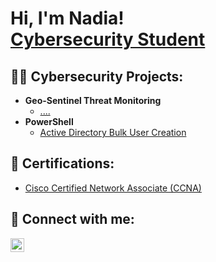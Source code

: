 <h1>Hi, I'm Nadia! <br/><a href="https://github.com/Nadia987"></a> <a href="https://www.linkedin.com/in/nadiaferdous/">Cybersecurity Student</a>

<h2>👨‍💻 Cybersecurity Projects:</h2>

- <b>Geo-Sentinel Threat Monitoring</b>
  - [....](https://github.com/)
- <b>PowerShell</b>
  - [Active Directory Bulk User Creation](https://github.com/nferdou/ActiveDirectoryAutomation)

<h2>📄 Certifications:</h2>

  - [Cisco Certified Network Associate (CCNA)](https://drive.google.com/file/d/1nUtzDzqZ7xHf5sCvRH809SXKLPE8kXHX/view?usp=drive_link)


<h2> 🤳 Connect with me:</h2>

[<img align="left" alt="NadiaFerdous | LinkedIn" width="22px" src="https://cdn.jsdelivr.net/npm/simple-icons@v3/icons/linkedin.svg" />][linkedin]

[linkedin]: https://www.linkedin.com/in/nadia-ferdous/

<!--
**joshmadakor1/joshmadakor1** is a ✨ _special_ ✨ repository because its `README.md` (this file) appears on your GitHub profile.

Here are some ideas to get you started:

- 🔭 I’m currently working on ...
- 🌱 I’m currently learning ...
- 👯 I’m looking to collaborate on ...
- 🤔 I’m looking for help with ...
- 💬 Ask me about ...
- 📫 How to reach me: ...
- 😄 Pronouns: ...
- ⚡ Fun fact: ...
-->

<!--
**Nadia987/Nadia987** is a ✨ _special_ ✨ repository because its `README.md` (this file) appears on your GitHub profile.

Here are some ideas to get you started:

- 🔭 I’m currently working on ...
- 🌱 I’m currently learning ...
- 👯 I’m looking to collaborate on ...
- 🤔 I’m looking for help with ...
- 💬 Ask me about ...
- 📫 How to reach me: ...
- 😄 Pronouns: ...
- ⚡ Fun fact: ...
-->
